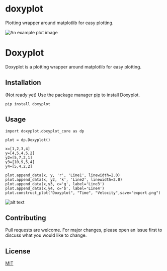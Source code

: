 # doxyplot
Plotting wrapper around matplotlib for easy plotting.

![An example plot image](example.png)

# Doxyplot

Doxyplot is a plotting wrapper around matplotlib for easy plotting.

## Installation

(Not ready yet)
Use the package manager [pip](https://pip.pypa.io/en/stable/) to install Doxyplot.

```
pip install doxyplot
```

## Usage


```
import doxyplot.doxyplot_core as dp

plot = dp.Doxyplot()

x=[1,2,3,4]
y=[4,5,4.5,2]
y2=[5,7,2,1]
y3=[10,9,5,4]
y4=[5,4,2,2]

plot.append_data(x, y, 'r', 'Line1', linewidth=2.0)
plot.append_data(x, y2, 'k', 'Line2', linewidth=2.0)
plot.append_data(x,y3, c='g', label='Line3')
plot.append_data(x,y4, c='b', label='Line4')
plot.construct_plot("Doxyplot", "Time", "Velocity",save="export.png")
```


![alt text](https://github.com/DovaX/doxyplot/blob/master/example.png?raw=true)


## Contributing
Pull requests are welcome. For major changes, please open an issue first to discuss what you would like to change.

## License
[MIT](https://choosealicense.com/licenses/mit/)
